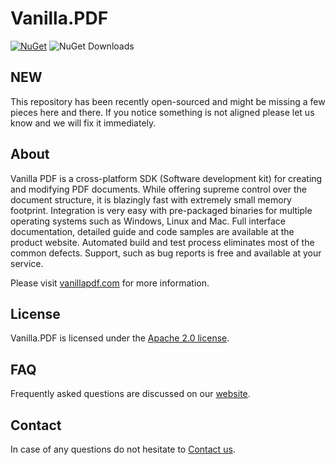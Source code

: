 # Vanilla.PDF

[![NuGet](https://img.shields.io/nuget/v/vanillapdf)](https://www.nuget.org/packages/vanillapdf) ![NuGet Downloads](https://img.shields.io/nuget/dt/vanillapdf)

## NEW

This repository has been recently open-sourced and might be missing a few pieces here and there.
If you notice something is not aligned please let us know and we will fix it immediately.

## About

Vanilla PDF is a cross-platform SDK (Software development kit) for creating and modifying PDF documents.
While offering supreme control over the document structure, it is blazingly fast with extremely small memory footprint.
Integration is very easy with pre-packaged binaries for multiple operating systems such as Windows, Linux and Mac.
Full interface documentation, detailed guide and code samples are available at the product website.
Automated build and test process eliminates most of the common defects.
Support, such as bug reports is free and available at your service.

Please visit [vanillapdf.com](http://vanillapdf.com) for more information.

## License

Vanilla.PDF is licensed under the [Apache 2.0 license](LICENSE.txt).

## FAQ

Frequently asked questions are discussed on our [website](https://vanillapdf.com/faq/).

## Contact

In case of any questions do not hesitate to [Contact us](https://vanillapdf.com/contact/).

